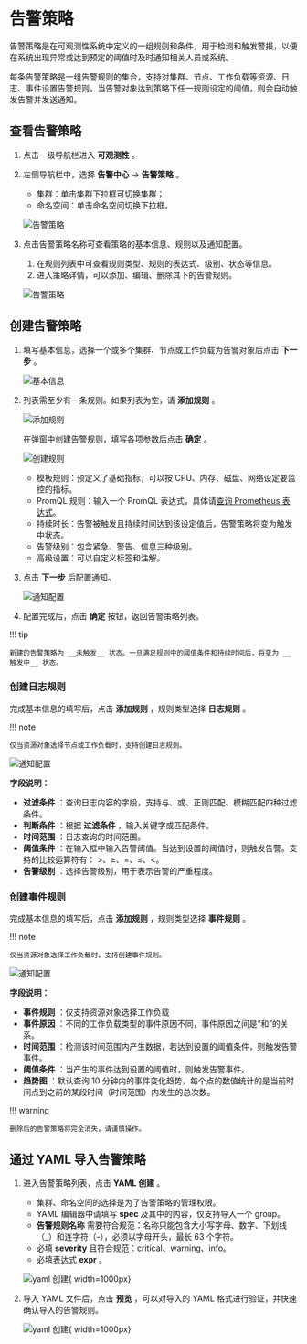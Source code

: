 # 告警策略

告警策略是在可观测性系统中定义的一组规则和条件，用于检测和触发警报，以便在系统出现异常或达到预定的阈值时及时通知相关人员或系统。

每条告警策略是一组告警规则的集合，支持对集群、节点、工作负载等资源、日志、事件设置告警规则。当告警对象达到策略下任一规则设定的阈值，则会自动触发告警并发送通知。

## 查看告警策略

1. 点击一级导航栏进入 __可观测性__ 。
2. 左侧导航栏中，选择 __告警中心__ -> __告警策略__ 。

    - 集群：单击集群下拉框可切换集群；
    - 命名空间：单击命名空间切换下拉框。

    ![告警策略](https://docs.daocloud.io/daocloud-docs-images/docs/zh/docs/insight/images/policy00.png)

3. 点击告警策略名称可查看策略的基本信息、规则以及通知配置。

    1. 在规则列表中可查看规则类型、规则的表达式、级别、状态等信息。
    2. 进入策略详情，可以添加、编辑、删除其下的告警规则。

    ![告警策略](https://docs.daocloud.io/daocloud-docs-images/docs/zh/docs/insight/images/policy06.png)

## 创建告警策略

1. 填写基本信息，选择一个或多个集群、节点或工作负载为告警对象后点击 __下一步__ 。

    ![基本信息](https://docs.daocloud.io/daocloud-docs-images/docs/zh/docs/insight/images/policy01.png)

2. 列表需至少有一条规则。如果列表为空，请 __添加规则__ 。

    ![添加规则](https://docs.daocloud.io/daocloud-docs-images/docs/zh/docs/insight/images/alert-policy04.png)

    在弹窗中创建告警规则，填写各项参数后点击 __确定__ 。

    ![创建规则](https://docs.daocloud.io/daocloud-docs-images/docs/zh/docs/insight/images/policy04.png)

    - 模板规则：预定义了基础指标，可以按 CPU、内存、磁盘、网络设定要监控的指标。
    - PromQL 规则：输入一个 PromQL 表达式，具体请[查询 Prometheus 表达式](https://prometheus.io/docs/prometheus/latest/querying/basics/)。
    - 持续时长：告警被触发且持续时间达到该设定值后，告警策略将变为触发中状态。
    - 告警级别：包含紧急、警告、信息三种级别。
    - 高级设置：可以自定义标签和注解。

3. 点击 __下一步__ 后配置通知。

    ![通知配置](https://docs.daocloud.io/daocloud-docs-images/docs/zh/docs/insight/images/policy05.png)

4. 配置完成后，点击 __确定__ 按钮，返回告警策略列表。

!!! tip

    新建的告警策略为 __未触发__ 状态。一旦满足规则中的阈值条件和持续时间后，将变为 __触发中__ 状态。

### 创建日志规则

完成基本信息的填写后，点击 __添加规则__ ，规则类型选择 __日志规则__ 。

!!! note

    仅当资源对象选择节点或工作负载时，支持创建日志规则。

![通知配置](https://docs.daocloud.io/daocloud-docs-images/docs/zh/docs/insight/images/policy10.png)

**字段说明：**

- __过滤条件__ ：查询日志内容的字段，支持与、或、正则匹配、模糊匹配四种过滤条件。
- __判断条件__ ：根据 __过滤条件__ ，输入关键字或匹配条件。
- __时间范围__ ：日志查询的时间范围。
- __阈值条件__ ：在输入框中输入告警阈值。当达到设置的阈值时，则触发告警。支持的比较运算符有： >、≥、=、≤、<。
- __告警级别__ ：选择告警级别，用于表示告警的严重程度。

### 创建事件规则

完成基本信息的填写后，点击 __添加规则__ ，规则类型选择 __事件规则__ 。

!!! note

    仅当资源对象选择工作负载时，支持创建事件规则。

![通知配置](https://docs.daocloud.io/daocloud-docs-images/docs/zh/docs/insight/images/policy04.png)

**字段说明：**

- __事件规则__ ：仅支持资源对象选择工作负载
- __事件原因__ ：不同的工作负载类型的事件原因不同，事件原因之间是“和”的关系。
- __时间范围__ ：检测该时间范围内产生数据，若达到设置的阈值条件，则触发告警事件。
- __阈值条件__ ：当产生的事件达到设置的阈值时，则触发告警事件。
- __趋势图__ ：默认查询 10 分钟内的事件变化趋势，每个点的数值统计的是当前时间点到之前的某段时间（时间范围）内发生的总次数。

!!! warning

    删除后的告警策略将完全消失，请谨慎操作。

## 通过 YAML 导入告警策略

1. 进入告警策略列表，点击 __YAML 创建__ 。

   - 集群、命名空间的选择是为了告警策略的管理权限。
   - YAML 编辑器中请填写 __spec__ 及其中的内容，仅支持导入一个 group。
   - __告警规则名称__ 需要符合规范：名称只能包含大小写字母、数字、下划线（_）和连字符（-），必须以字母开头，最长 63 个字符。
   - 必填 __severity__ 且符合规范：critical、warning、info。
   - 必填表达式 __expr__ 。

    ![yaml 创建](https://docs.daocloud.io/daocloud-docs-images/docs/zh/docs/insight/images/create-from-yaml.png){ width=1000px}

2. 导入 YAML 文件后，点击 __预览__ ，可以对导入的 YAML 格式进行验证，并快速确认导入的告警规则。

    ![yaml 创建](https://docs.daocloud.io/daocloud-docs-images/docs/zh/docs/insight/images/create-from-yaml01.png){ width=1000px}
